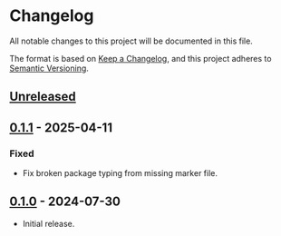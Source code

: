 # Changelog
All notable changes to this project will be documented in this file.

The format is based on [Keep a Changelog](https://keepachangelog.com/en/1.0.0/),
and this project adheres to [Semantic Versioning](https://semver.org/spec/v2.0.0.html).


## [Unreleased]


## [0.1.1] - 2025-04-11

### Fixed

- Fix broken package typing from missing marker file.


## [0.1.0] - 2024-07-30
- Initial release.


[Unreleased]: https://github.com/brews/muuttaa/compare/v0.1.1...HEAD
[0.1.1]: https://github.com/brews/muuttaa/compare/v0.1.0...v0.1.1
[0.1.0]: https://github.com/brews/muuttaa/releases/tag/v0.1.0

